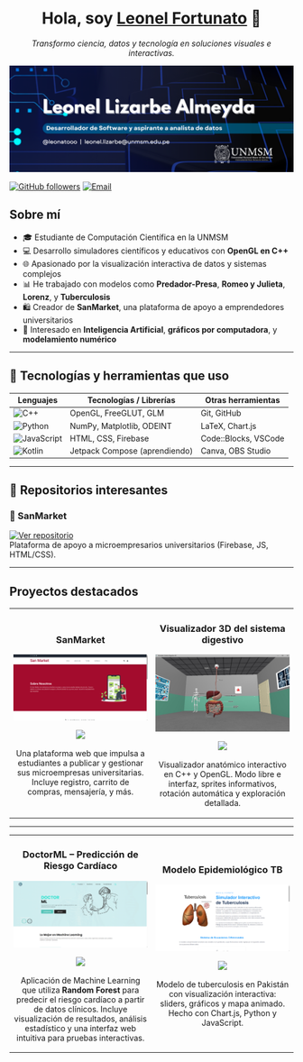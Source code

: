 <div align="center">
<h1 align="center">Hola, soy <a href="https://github.com/LeoNato04">Leonel Fortunato</a> 👋</h1>
<p><em>Transformo ciencia, datos y tecnología en soluciones visuales e interactivas.</em></p>
</div>

<img src="assets/portada_github.png" alt="Banner Leonel Fortunato">

[![GitHub followers](https://img.shields.io/github/followers/LeoNato04?style=social)](https://github.com/LeoNato04)
[![Email](https://img.shields.io/badge/email-leonel.lizarbe@unmsm.edu.pe-blue?style=flat-square&logo=gmail)](mailto:leonel.lizarbe@unmsm.edu.pe)


## Sobre mí

- 🎓 Estudiante de Computación Científica en la UNMSM  
- 💻 Desarrollo simuladores científicos y educativos con **OpenGL en C++**  
- 🌐 Apasionado por la visualización interactiva de datos y sistemas complejos  
- 📊 He trabajado con modelos como **Predador-Presa**, **Romeo y Julieta**, **Lorenz**, y **Tuberculosis**  
- 🛍️ Creador de **SanMarket**, una plataforma de apoyo a emprendedores universitarios  
- 🧠 Interesado en **Inteligencia Artificial**, **gráficos por computadora**, y **modelamiento numérico**

---

## 🧰 Tecnologías y herramientas que uso

<div align="center">
  
| Lenguajes        | Tecnologías / Librerías              | Otras herramientas         |
|------------------|--------------------------------------|----------------------------|
| ![C++](https://img.shields.io/badge/C++-00599C?style=flat&logo=c%2B%2B&logoColor=white) | OpenGL, FreeGLUT, GLM        | Git, GitHub |
| ![Python](https://img.shields.io/badge/Python-FFD43B?style=flat&logo=python&logoColor=blue) | NumPy, Matplotlib, ODEINT   | LaTeX, Chart.js |
| ![JavaScript](https://img.shields.io/badge/JavaScript-F7DF1E?style=flat&logo=javascript&logoColor=black) | HTML, CSS, Firebase         | Code::Blocks, VSCode |
| ![Kotlin](https://img.shields.io/badge/Kotlin-0095D5?style=flat&logo=kotlin&logoColor=white) | Jetpack Compose (aprendiendo) | Canva, OBS Studio |

</div>

---

## 📁 Repositorios interesantes

### 🔬 SanMarket  
[![Ver repositorio](https://img.shields.io/badge/GitHub-SanMarket-blue?style=for-the-badge&logo=github)](https://github.com/LeoNato04/SanMarket)  
Plataforma de apoyo a microempresarios universitarios (Firebase, JS, HTML/CSS).

---


## Proyectos destacados

<table>
<tr>
<td width="50%">
<h3 align="center">SanMarket</h3>
<div align="center">
<a href="https://github.com/LeoNato04/SanMarket" target="_blank">
<img src="assets/Captura_SanMarket.png" width="400" alt="SanMarket">
</a>
<p>
<a href="https://github.com/LeoNato04/SanMarket-Plataforma-Web-de-Publicidad-y-Gestion-para-Microempresas-Estudiantiles-UNMSM" target="_blank">
<img src="https://img.shields.io/badge/CÓDIGO-azul?style=for-the-badge&logo=github&logoColor=black">
</a>
</p>
<p>Una plataforma web que impulsa a estudiantes a publicar y gestionar sus microempresas universitarias. Incluye registro, carrito de compras, mensajería, y más.</p>
</div>
</td>

<td width="50%">
<h3 align="center">Visualizador 3D del sistema digestivo</h3>
<div align="center">
<a href="https://github.com/LeoNato04" target="_blank">
<img src="assets/Captura_sistema.jpg" width="400" alt="Sistema digestivo 3D">
</a>
<p>
<a href="https://github.com/LeoNato04" target="_blank">
<img src="https://img.shields.io/badge/CÓDIGO-verde?style=for-the-badge&logo=github&logoColor=black">
</a>
</p>
<p>Visualizador anatómico interactivo en C++ y OpenGL. Modo libre e interfaz, sprites informativos, rotación automática y exploración detallada.</p>
</div>
</td>
</tr>
</table>

---

<table>
<tr>
<td width="50%">
<h3 align="center">DoctorML – Predicción de Riesgo Cardíaco</h3>
<div align="center">
<a href="https://github.com/LeoNato04/DoctorML" target="_blank">
<img src="assets/Captura_DoctorML.png" width="400" alt="DoctorML - Machine Learning">
</a>
<p>
<a href="https://github.com/LeoNato04/DoctorML-Modelo-Predictivo-de-Riesgo-Cardiovascular" target="_blank">
<img src="https://img.shields.io/badge/CÓDIGO-ml-green?style=for-the-badge&logo=github&logoColor=black">
</a>
</p>
<p>
Aplicación de Machine Learning que utiliza <strong>Random Forest</strong> para predecir el riesgo cardíaco a partir de datos clínicos. Incluye visualización de resultados, análisis estadístico y una interfaz web intuitiva para pruebas interactivas.
</p>
</div>
</td>

<td width="50%">
<h3 align="center">Modelo Epidemiológico TB</h3>
<div align="center">
<a href="https://github.com/LeoNato04/Interfaz_Modelo_Tuberculosis_con_adherencia_y_conciencia" target="_blank">
<img src="assets/Captura_Somulador_1.png" width="400" alt="Modelo TB Pakistán">
</a>
<p>
<a href="https://github.com/LeoNato04" target="_blank">
<img src="https://img.shields.io/badge/CÓDIGO-rojo?style=for-the-badge&logo=github&logoColor=black">
</a>
</p>
<p>Modelo de tuberculosis en Pakistán con visualización interactiva: sliders, gráficos y mapa animado. Hecho con Chart.js, Python y JavaScript.</p>
</div>
</td>
</tr>
</table>

